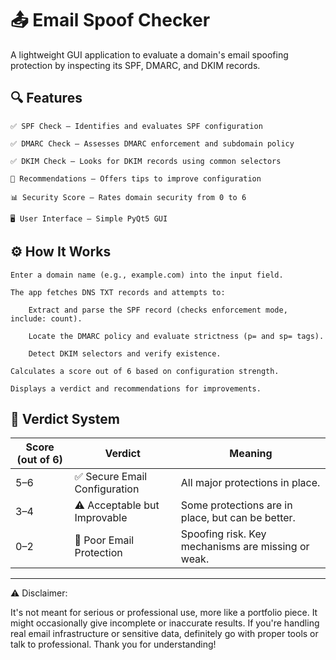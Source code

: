 # 📤 Email Spoof Checker

A lightweight GUI application to evaluate a domain's email spoofing protection by inspecting its SPF, DMARC, and DKIM records.

## 🔍 Features

    ✅ SPF Check — Identifies and evaluates SPF configuration

    ✅ DMARC Check — Assesses DMARC enforcement and subdomain policy

    ✅ DKIM Check — Looks for DKIM records using common selectors

    🧠 Recommendations — Offers tips to improve configuration

    📊 Security Score — Rates domain security from 0 to 6

    🖥️ User Interface — Simple PyQt5 GUI

## ⚙️ How It Works

    Enter a domain name (e.g., example.com) into the input field.

    The app fetches DNS TXT records and attempts to:

        Extract and parse the SPF record (checks enforcement mode, include: count).

        Locate the DMARC policy and evaluate strictness (p= and sp= tags).

        Detect DKIM selectors and verify existence.

    Calculates a score out of 6 based on configuration strength.

    Displays a verdict and recommendations for improvements.

## 🧠 Verdict System

| Score (out of 6) | Verdict                           | Meaning                                               |
|------------------|-----------------------------------|-------------------------------------------------------|
| 5–6              | ✅ Secure Email Configuration     | All major protections in place.                       |
| 3–4              | ⚠️ Acceptable but Improvable      | Some protections are in place, but can be better.     |
| 0–2              | 🚨 Poor Email Protection          | Spoofing risk. Key mechanisms are missing or weak.    |


------------

⚠️ Disclaimer:

It's not meant for serious or professional use, more like a portfolio piece. It might occasionally give incomplete or inaccurate results. If you're handling real email infrastructure or sensitive data, definitely go with proper tools or talk to professional. 
Thank you for understanding!
